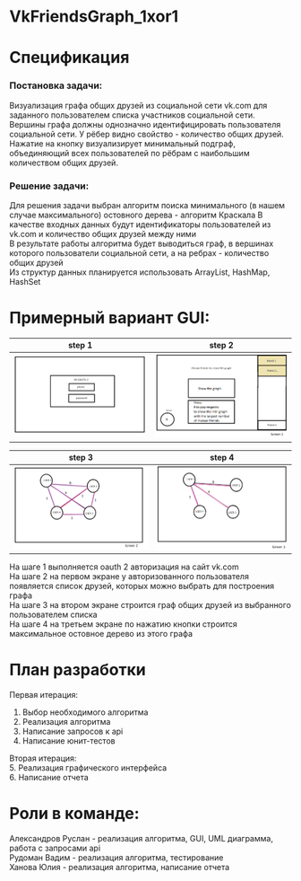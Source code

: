 # VkFriendsGraph_1xor1
# Спецификация
### Постановка задачи:
Визуализация графа общих друзей из социальной сети vk.com для заданного пользователем списка участников социальной сети. Вершины графа должны однозначно идентифицировать пользователя социальной сети. У рёбер видно свойство - количество общих друзей. Нажатие на кнопку визуализирует минимальный подграф, объединяющий всех пользователей по рёбрам с наибольшим количеством общих друзей.

### Решение задачи:
Для решения задачи выбран алгоритм поиска минимального (в нашем случае максимального) остовного дерева - алгоритм Краскала
В качестве входных данных будут идентификаторы пользователей из vk.com и количество общих друзей между ними
<br />
В результате работы алгоритма будет выводиться граф, в вершинах которого пользователи социальной сети, а на ребрах - количество общих друзей
<br />
Из структур данных планируется использовать ArrayList, HashMap, HashSet

# Примерный вариант GUI:

| step 1      | step 2      | 
|------------|-------------| 
| ![](images/1.png) | ![](images/2.png)  |

| step 3      | step 4      | 
|------------|-------------| 
| ![](images/3.png) | ![](images/4.png)  |

На шаге 1 выполняется oauth 2 авторизация на сайт vk.com
<br />
На шаге 2 на первом экране у авторизованного пользователя появляется список друзей, которых можно выбрать для построения графа
<br />
На шаге 3 на втором экране строится граф общих друзей из выбранного пользователем списка
<br />
На шаге 4 на третьем экране по нажатию кнопки строится максимальное остовное дерево из этого графа

# План разработки
Первая итерация: 
1. Выбор необходимого алгоритма
2. Реализация алгоритма
3. Написание запросов к api
4. Написание юнит-тестов 

Вторая итерация:
<br />
5. Реализация графического интерфейса
<br />
6. Написание отчета

# Роли в команде:
Александров Руслан - реализация алгоритма, GUI, UML диаграмма, работа с запросами api
<br />
Рудоман Вадим - реализация алгоритма, тестирование
<br />
Ханова Юлия - реализация алгоритма, написание отчета